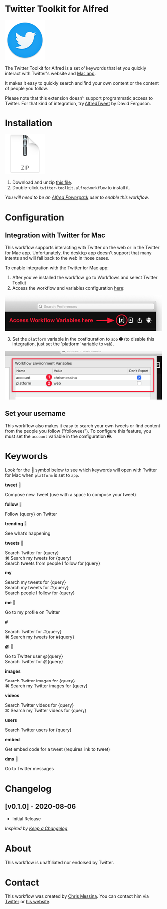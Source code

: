 # Twitter Toolkit for Alfred

<img src="../../assets/icon-twitter.png" alt="Twitter logo" width="128" height="128">

The Twitter Toolkit for Alfred is a set of keywords that let you quickly interact with Twitter's website and [Mac app](https://apps.apple.com/us/app/twitter/id1482454543?mt=12&uo=4).

It makes it easy to quickly search and find your own content or the content of people you follow.

Please note that this extension doesn't support programmatic access to Twitter. For that kind of integration, try [AlfredTweet](http://dferg.us/alfredtweet-2/) by David Ferguson.

# Installation

<a href="https://github.com/chrismessina/alfred-app/raw/master/workflows/twitter-toolkit/twitter-toolkit.zip"><img src="../../assets/icon-zip.png" alt="Zip File Icon" width="128" height="128"></a>

1. Download and unzip [this file](https://github.com/chrismessina/alfred-app/raw/master/workflows/twitter-toolkit/twitter-toolkit.zip).
2. Double-click `twitter-toolkit.alfredworkflow` to install it.

_You will need to be an [Alfred Powerpack](https://www.alfredapp.com/powerpack/) user to enable this workflow._

# Configuration

## Integration with Twitter for Mac

This workflow supports interacting with Twitter on the web or in the Twitter for Mac app. Unfortunately, the desktop app doesn't support that many intents and will fall back to the web in those cases.

To enable integration with the Twitter for Mac app:

1. After you've installed the workflow, go to Workflows and select Twitter Toolkit
2. Access the workflow and variables configuration [here](./assets/workflow-variables.png):

<a href="./assets/workflow-variables.png"><img src="./assets/workflow-variables-crop.png" alt="Alfred interface for accessing the workflow and variables configuration"></a>

3. Set the `platform` variable in [the configuration](./assets/workflow-config.png) to `app` ➊ (to disable this integration, just set the 'platform' variable to `web`).

<a href="./assets/workflow-config.png"><img src="./assets/workflow-config-crop.png" alt="Alfred interface showing where to change the variables"></a>

## Set your username

This workflow also makes it easy to search your own tweets or find content from the people you follow ("followees"). To configure this feature, you must set the `account` variable in the configuration ➋.


# Keywords

Look for the  symbol below to see which keywords will open with Twitter for Mac when `platform` is set to `app`.

**tweet <span style="color:#777;"></a>**

Compose new Tweet (use with a space to compose your tweet)

**follow <span style="color:#777;"></a>**

Follow {query} on Twitter

**trending <span style="color:#777;"></a>**

See what’s happening

**tweets <span style="color:#777;"></a>**

Search Twitter for {query}<br>
⌘ Search my tweets for {query}<br>
Search tweets from people I follow for {query}

**my**

Search my tweets for {query}<br>
Search my tweets for #{query}<br>
Search people I follow for {query}

**me <span style="color:#777;"></a>**

Go to my profile on Twitter

**#**

Search Twitter for #{query}<br>
⌘ Search my tweets for #{query}

**@ <span style="color:#777;"></a>**

Go to Twitter user @{query}<br>
Search Twitter for @{query}

**images**

Search Twitter images for {query}<br>
⌘ Search my Twitter images for {query}

**videos**

Search Twitter videos for {query}<br>
⌘ Search my Twitter videos for {query}

**users**

Search Twitter users for {query}

**embed**

Get embed code for a tweet (requires link to tweet)

**dms <span style="color:#777;"></a>**

Go to Twitter messages


# Changelog

## [v0.1.0] - 2020-08-06
- Initial Release

_Inspired by [Keep a Changelog](https://keepachangelog.com/)_

# About

This workflow is unaffiliated nor endorsed by Twitter.

# Contact

This workflow was created by [Chris Messina](https://chrismessina.me). You can contact him via [Twitter](https://twitter.com/@chrismessina) or [his website](https://chrismessina.me/contact).
